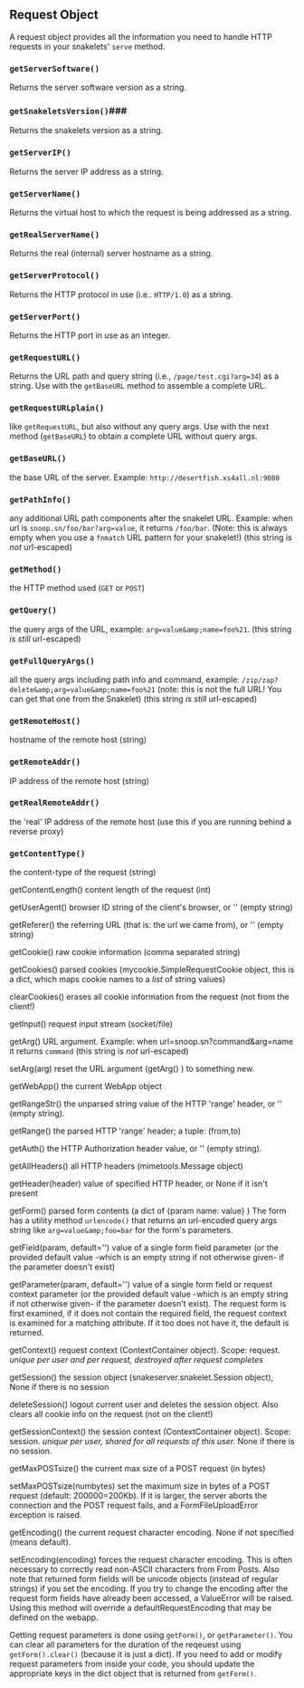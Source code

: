## Request Object ##

A request object provides all the information you need to handle HTTP requests in your snakelets' `serve` method.

### `getServerSoftware()` ###

Returns the server software version as a string.


### `getSnakeletsVersion()`### 

Returns the snakelets version as a string.

### `getServerIP()` ###

Returns the server IP address as a string.

### `getServerName()` ###

Returns the virtual host to which the request is being addressed as a string.

### `getRealServerName()` ###

Returns the real (internal) server hostname as a string.
 
### `getServerProtocol()` ###

Returns the HTTP protocol in use (i.e.. `HTTP/1.0`) as a string.
 
### `getServerPort()` ###

Returns the HTTP port in use as an integer.

### `getRequestURL()` ###

Returns the URL path and query string (i.e., `/page/test.cgi?arg=34`) as a string. Use with the `getBaseURL` method to assemble a complete URL.  
 
### `getRequestURLplain()` ###

like `getRequestURL`, but also without any query args. Use with the next method (`getBaseURL`) to obtain a complete URL without query args.
 
### `getBaseURL()` ###
the base URL of the server. Example: `http://desertfish.xs4all.nl:9080`

### `getPathInfo()` ###
any additional URL path components after the snakelet URL. Example: when url is `snoop.sn/foo/bar?arg=value`, it returns `/foo/bar`. (Note: this is always empty when you use a `fnmatch` URL pattern for your snakelet!) (this string is <em>not</em> url-escaped)
 
### `getMethod()` ###
the HTTP method used (`GET` or `POST`)

### `getQuery()` ###
the query args of the URL, example: `arg=value&amp;name=foo%21`. (this string <em>is still</em> url-escaped)
 
### `getFullQueryArgs()` ###
all the query args including path info and command, example: `/zip/zap?delete&amp;arg=value&amp;name=foo%21` (note: this is not the full URL! You can get that one from the Snakelet) (this string <em>is still</em> url-escaped)

### `getRemoteHost()` ###
hostname of the remote host (string)

### `getRemoteAddr()` ###
IP address of the remote host (string)
 
### `getRealRemoteAddr()` ###
the 'real' IP address of the remote host (use this if you are running behind a reverse proxy)

### `getContentType()` ###
the content-type of the request (string)

getContentLength()
content length of the request (int)
 
 
getUserAgent()
browser ID string of the client's browser, or '' (empty string)
 
 
getReferer()
the referring URL (that is: the url we came from), or '' (empty string)
 
 
getCookie()
raw cookie information (comma separated string)
 
 
getCookies()
parsed cookies (mycookie.SimpleRequestCookie object, this is a dict, which maps cookie names to a <em>list</em> of string values)
 
 
clearCookies()
erases all cookie information from the request (not from the client!)
 
 
getInput()
request input stream (socket/file)
 
 
getArg()
URL argument. Example: when url=snoop.sn?command&amp;arg=name it returns `command` (this string is <em>not</em> url-escaped)
 
 
setArg(arg)
reset the URL argument (getArg() ) to something new.
 
 
getWebApp()
the current WebApp object
 
 
getRangeStr()
the unparsed string value of the HTTP 'range' header, or '' (empty string).
 
 
getRange()
the parsed HTTP 'range' header; a tuple: (from,to)
 
 
getAuth()
the HTTP Authorization header value, or '' (empty string).
 
 
getAllHeaders()
all HTTP headers (mimetools.Message object)
 
 
getHeader(header)
value of specified HTTP header, or None if it isn't present
 
 
getForm()
parsed form contents (a dict of {param name: value} ) The form has a utility method <code>urlencode()</code> that returns an url-encoded query args string like `arg=value&amp;foo=bar` for the form's parameters.
 
 
getField(param, default='')
value of a single form field parameter (or the provided default value -which is an empty string if not otherwise given- if the parameter doesn't exist)
 
 
getParameter(param, default='')
value of a single form field or request context parameter (or the provided default value -which is an empty string if not otherwise given- if the parameter doesn't exist). 
  The request form is first examined, if it does not contain the required field, the request context is examined for a matching attribute. If it too does not have it, the default is returned.
 
 
getContext()
request context (ContextContainer object). Scope: request. <em>unique per user and per request, destroyed after request completes</em>
 
 
getSession()
the session object (snakeserver.snakelet.Session object), None if there is no session
 
 
deleteSession()
logout current user and deletes the session object. Also clears all cookie info on the request (not on the client!)
 
 
getSessionContext()
the session context (ContextContainer object). Scope: session. <em>unique per user, shared for all requests of this user.</em> None if there is no session.
 
 
getMaxPOSTsize()
the current max size of a POST request (in bytes)
 
 
setMaxPOSTsize(numbytes)
set the maximum size in bytes of a POST request (default: 200000=200Kb). If it is larger, the server aborts the connection and the POST request fails, and a FormFileUploadError exception is raised.
 
 
getEncoding()
the current request character encoding. None if not specified (means default).
 
 
setEncoding(encoding)
forces the request character encoding. This is often necessary to correctly read non-ASCII characters from From Posts. Also note that returned form fields will be unicode objects (instead of regular strings) if you set the encoding.
  If you try to change the encoding after the request form fields have already been accessed, a ValueError will be raised.
  Using this method will override a defaultRequestEncoding that may be defined on the webapp.

<p>Getting request parameters is done using <code>getForm()</code>, or <code>getParameter()</code>. You can clear all parameters for the duration of the reqeuest using <code>getForm().clear()</code> (because it is just a dict).
 If you need to add or modify request parameters from inside your code, you should update the appropriate keys in the dict object
 that is returned from <code>getForm()</code>.</p>
